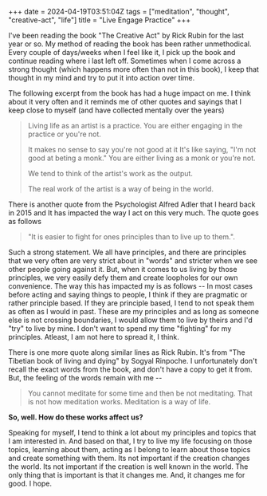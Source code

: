 +++
date = 2024-04-19T03:51:04Z
tags = ["meditation", "thought", "creative-act", "life"]
title = "Live Engage Practice"
+++

I've been reading the book "The Creative Act" by Rick Rubin for the last year or so. My method of reading the book has been rather unmethodical. Every couple of days/weeks when I feel like it, I pick up the book and continue reading where i last left off. Sometimes when I come across a strong thought (which happens more often than not in this book), I keep that thought in my mind and try to put it into action over time.

The following excerpt from the book has had a huge impact on me. I think about it very often and it reminds me of other quotes and sayings that I keep close to myself (and have collected mentally over the years)

> Living life as an artist is a practice.
> You are either engaging in the practice or you're not.
>
> It makes no sense to say you're not good at it
> It's like saying, "I'm not good at beting a monk."
> You are either living as a monk or you're not.
>
> We tend to think of the artist's work as the output.
>
> The real work of the artist is a way of being in the world.

There is another quote from the Psychologist Alfred Adler that I heard back in 2015 and It has impacted the way I act on this very much. The quote goes as follows

> "It is easier to fight for ones principles than to live up to them.".

Such a strong statement. We all have principles, and there are principles that we very often are very strict about in "words" and stricter when we see other people going against it. But, when it comes to us living by those principles, we very easily defy them and create loopholes for our own convenience. The way this has impacted my is as follows -- In most cases before acting and saying things to people, I think if they are pragmatic or rather principle based. If they are principle based, I tend to not speak them as often as I would in past. These are my principles and as long as someone else is not crossing boundaries, I would allow them to live by theirs and I'd "try" to live by mine. I don't want to spend my time "fighting" for my principles. Atleast, I am not here to spread it, I think.


There is one more quote along similar lines as Rick Rubin. It's from "The Tibetian book of living and dying" by Sogyal Rinpoche. I unfortunately don't recall the exact words from the book, and don't have a copy to get it from. But, the feeling of the words remain with me -- 

> You cannot meditate for some time and then be not meditating. That is not how meditation works. Meditation is a way of life.


**So, well. How do these works affect us?**

Speaking for myself, I tend to think a lot about my principles and topics that I am interested in. And based on that, I try to live my life focusing on those topics, learning about them, acting as I belong to learn about those topics and create something with them. Its not important if the creation changes the world. Its not important if the creation is well known in the world. The only thing that is important is that it changes me. And, it changes me for good. I hope.
